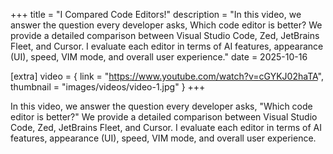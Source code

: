 +++
title = "I Compared Code Editors!"
description = "In this video, we answer the question every developer asks, Which code editor is better? We provide a detailed comparison between Visual Studio Code, Zed, JetBrains Fleet, and Cursor. I evaluate each editor in terms of AI features, appearance (UI), speed, VIM mode, and overall user experience."
date = 2025-10-16

[extra]
video = { link = "https://www.youtube.com/watch?v=cGYKJ02haTA", thumbnail = "images/videos/video-1.jpg" }
+++

In this video, we answer the question every developer asks, "Which code editor is better?"
We provide a detailed comparison between Visual Studio Code, Zed, JetBrains Fleet, and Cursor.
I evaluate each editor in terms of AI features, appearance (UI), speed, VIM mode, and overall user experience.
